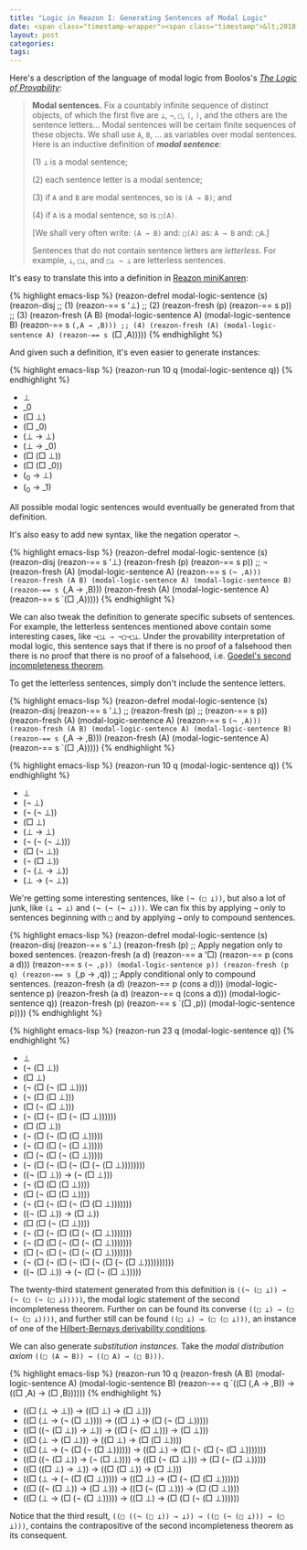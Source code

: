 ```yaml
---
title: "Logic in Reazon I: Generating Sentences of Modal Logic"
date: <span class="timestamp-wrapper"><span class="timestamp">&lt;2018-08-14 Tue&gt;</span></span>
layout: post
categories:
tags:
---
```

Here's a description of the language of modal logic from Boolos's *[The Logic of Provability](https://books.google.com/books?id=WekaT3OLoUcC&lpg=PP1&dq=logic%2520of%2520provability&pg=PA2#v=onepage&q&f=false)*:

> **Modal sentences.** Fix a countably infinite sequence of distinct objects, of which the first five are `⊥`, `→`, `□`, `(`, `)`, and the others are the sentence letters&#x2026; Modal sentences will be certain finite sequences of these objects. We shall use `A`, `B`, &#x2026; as variables over modal sentences. Here is an inductive definition of ***modal sentence***:
>
> (1) `⊥` is a modal sentence;
>
> (2) each sentence letter is a modal sentence;
>
> (3) if `A` and `B` are modal sentences, so is `(A → B)`; and
>
> (4) if `A` is a modal sentence, so is `□(A)`.
>
> [We shall very often write: `(A → B)` and: `□(A)` as: `A → B` and: `□A`.]
>
> Sentences that do not contain sentence letters are *letterless*. For example, `⊥`, `□⊥`, and `□⊥ → ⊥` are letterless sentences.

It's easy to translate this into a definition in [Reazon miniKanren](https://github.com/nickdrozd/reazon):

{% highlight emacs-lisp %}
(reazon-defrel modal-logic-sentence (s)
  (reazon-disj
   ;; (1)
   (reazon-== s '⊥)
   ;; (2)
   (reazon-fresh (p)
     (reazon-== s p))
   ;; (3)
   (reazon-fresh (A B)
     (modal-logic-sentence A)
     (modal-logic-sentence B)
     (reazon-== s `(,A → ,B)))
   ;; (4)
   (reazon-fresh (A)
     (modal-logic-sentence A)
     (reazon-== s `(□ ,A)))))
{% endhighlight %}

And given such a definition, it's even easier to generate instances:

{% highlight emacs-lisp %}
(reazon-run 10 q (modal-logic-sentence q))
{% endhighlight %}

-   ⊥
-   \_0
-   (□ ⊥)
-   (□ \_0)
-   (⊥ → ⊥)
-   (⊥ → \_0)
-   (□ (□ ⊥))
-   (□ (□ \_0))
-   (<sub>0</sub> → ⊥)
-   (<sub>0</sub> → \_1)

All possible modal logic sentences would eventually be generated from that definition.

It's also easy to add new syntax, like the negation operator `¬`.

{% highlight emacs-lisp %}
(reazon-defrel modal-logic-sentence (s)
  (reazon-disj
   (reazon-== s '⊥)
   (reazon-fresh (p)
     (reazon-== s p))
   ;; ¬
   (reazon-fresh (A)
     (modal-logic-sentence A)
     (reazon-== s `(¬ ,A)))
   (reazon-fresh (A B)
     (modal-logic-sentence A)
     (modal-logic-sentence B)
     (reazon-== s `(,A → ,B)))
   (reazon-fresh (A)
     (modal-logic-sentence A)
     (reazon-== s `(□ ,A)))))
{% endhighlight %}

We can also tweak the definition to generate specific subsets of sentences. For example, the letterless sentences mentioned above contain some interesting cases, like `¬□⊥ → ¬□¬□⊥`. Under the provability interpretation of modal logic, this sentence says that if there is no proof of a falsehood then there is no proof that there is no proof of a falsehood, i.e. [Goedel's second incompleteness theorem](https://nickdrozd.github.io/2018/08/13/incompleteness.html).

To get the letterless sentences, simply don't include the sentence letters.

{% highlight emacs-lisp %}
(reazon-defrel modal-logic-sentence (s)
  (reazon-disj
   (reazon-== s '⊥)
   ;; (reazon-fresh (p)
   ;;   (reazon-== s p))
   (reazon-fresh (A)
     (modal-logic-sentence A)
     (reazon-== s `(¬ ,A)))
   (reazon-fresh (A B)
     (modal-logic-sentence A)
     (modal-logic-sentence B)
     (reazon-== s `(,A → ,B)))
   (reazon-fresh (A)
     (modal-logic-sentence A)
     (reazon-== s `(□ ,A)))))
{% endhighlight %}

{% highlight emacs-lisp %}
(reazon-run 10 q (modal-logic-sentence q))
{% endhighlight %}

-   ⊥
-   (¬ ⊥)
-   (¬ (¬ ⊥))
-   (□ ⊥)
-   (⊥ → ⊥)
-   (¬ (¬ (¬ ⊥)))
-   (□ (¬ ⊥))
-   (¬ (□ ⊥))
-   (¬ (⊥ → ⊥))
-   (⊥ → (¬ ⊥))

We're getting some interesting sentences, like `(¬ (□ ⊥))`, but also a lot of junk, like `(⊥ → ⊥)` and `(¬ (¬ (¬ ⊥)))`. We can fix this by applying `¬` only to sentences beginning with `□` and by applying `→` only to compound sentences.

{% highlight emacs-lisp %}
(reazon-defrel modal-logic-sentence (s)
  (reazon-disj
   (reazon-== s '⊥)
   (reazon-fresh (p)
     ;; Apply negation only to boxed sentences.
     (reazon-fresh (a d)
       (reazon-== a '□)
       (reazon-== p (cons a d)))
     (reazon-== s `(¬ ,p))
     (modal-logic-sentence p))
   (reazon-fresh (p q)
     (reazon-== s `(,p → ,q))
     ;; Apply conditional only to compound sentences.
     (reazon-fresh (a d)
       (reazon-== p (cons a d)))
     (modal-logic-sentence p)
     (reazon-fresh (a d)
       (reazon-== q (cons a d)))
     (modal-logic-sentence q))
   (reazon-fresh (p)
     (reazon-== s `(□ ,p))
     (modal-logic-sentence p))))
{% endhighlight %}

{% highlight emacs-lisp %}
(reazon-run 23 q (modal-logic-sentence q))
{% endhighlight %}

-   ⊥
-   (¬ (□ ⊥))
-   (□ ⊥)
-   (¬ (□ (¬ (□ ⊥))))
-   (¬ (□ (□ ⊥)))
-   (□ (¬ (□ ⊥)))
-   (¬ (□ (¬ (□ (¬ (□ ⊥))))))
-   (□ (□ ⊥))
-   (¬ (□ (¬ (□ (□ ⊥)))))
-   (¬ (□ (□ (¬ (□ ⊥)))))
-   (□ (¬ (□ (¬ (□ ⊥)))))
-   (¬ (□ (¬ (□ (¬ (□ (¬ (□ ⊥))))))))
-   ((¬ (□ ⊥)) → (¬ (□ ⊥)))
-   (¬ (□ (□ (□ ⊥))))
-   (□ (¬ (□ (□ ⊥))))
-   (¬ (□ (¬ (□ (¬ (□ (□ ⊥)))))))
-   ((¬ (□ ⊥)) → (□ ⊥))
-   (□ (□ (¬ (□ ⊥))))
-   (¬ (□ (¬ (□ (□ (¬ (□ ⊥)))))))
-   (¬ (□ (□ (¬ (□ (¬ (□ ⊥)))))))
-   (□ (¬ (□ (¬ (□ (¬ (□ ⊥)))))))
-   (¬ (□ (¬ (□ (¬ (□ (¬ (□ (¬ (□ ⊥))))))))))
-   ((¬ (□ ⊥)) → (¬ (□ (¬ (□ ⊥)))))

The twenty-third statement generated from this definition is `((¬ (□ ⊥)) → (¬ (□ (¬ (□ ⊥)))))`, the modal logic statement of the second incompleteness theorem. Further on can be found its converse `((□ ⊥) → (□ (¬ (□ ⊥))))`, and further still can be found `((□ ⊥) → (□ (□ ⊥)))`, an instance of one of the [Hilbert-Bernays derivability conditions](https://en.wikipedia.org/wiki/Hilbert%25E2%2580%2593Bernays_provability_conditions).

We can also generate *substitution instances*. Take the *modal distribution axiom* `((□ (A → B)) → ((□ A) → (□ B)))`.

{% highlight emacs-lisp %}
(reazon-run 10 q
  (reazon-fresh (A B)
    (modal-logic-sentence A)
    (modal-logic-sentence B)
    (reazon-== q `((□ (,A → ,B)) → ((□ ,A) → (□ ,B))))))
{% endhighlight %}

-   ((□ (⊥ → ⊥)) → ((□ ⊥) → (□ ⊥)))
-   ((□ (⊥ → (¬ (□ ⊥)))) → ((□ ⊥) → (□ (¬ (□ ⊥)))))
-   ((□ ((¬ (□ ⊥)) → ⊥)) → ((□ (¬ (□ ⊥))) → (□ ⊥)))
-   ((□ (⊥ → (□ ⊥))) → ((□ ⊥) → (□ (□ ⊥))))
-   ((□ (⊥ → (¬ (□ (¬ (□ ⊥)))))) → ((□ ⊥) → (□ (¬ (□ (¬ (□ ⊥)))))))
-   ((□ ((¬ (□ ⊥)) → (¬ (□ ⊥)))) → ((□ (¬ (□ ⊥))) → (□ (¬ (□ ⊥)))))
-   ((□ ((□ ⊥) → ⊥)) → ((□ (□ ⊥)) → (□ ⊥)))
-   ((□ (⊥ → (¬ (□ (□ ⊥))))) → ((□ ⊥) → (□ (¬ (□ (□ ⊥))))))
-   ((□ ((¬ (□ ⊥)) → (□ ⊥))) → ((□ (¬ (□ ⊥))) → (□ (□ ⊥))))
-   ((□ (⊥ → (□ (¬ (□ ⊥))))) → ((□ ⊥) → (□ (□ (¬ (□ ⊥))))))

Notice that the third result, `((□ ((¬ (□ ⊥)) → ⊥)) → ((□ (¬ (□ ⊥))) → (□ ⊥)))`, contains the contrapositive of the second incompleteness theorem as its consequent.
